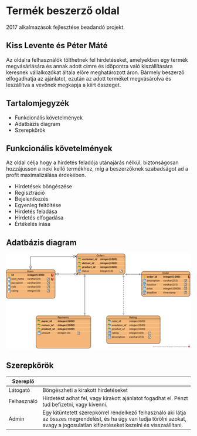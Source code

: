 # Termék beszerző oldal

2017 alkalmazások fejlesztése beadandó projekt.

## Kiss Levente és Péter Máté

Az oldalra felhasználók tölthetnek fel hirdetéseket, amelyekben egy termék megvásárlására és annak adott címre és időpontra való kiszállítására keresnek vállalkozókat általa előre meghatározott áron. Bármely beszerző elfogadhatja az ajánlatot, ezután az adott terméket megvásárolva és leszállítva a vevőnek megkapja a kiírt összeget.

## Tartalomjegyzék
* Funkcionális követelmények
* Adatbázis diagram
* Szerepkörök

## Funkcionális követelmények

Az oldal célja hogy a hírdetés feladója utánajárás nélkül, biztonságosan hozzájusson a neki kellő termékhez, míg a beszerzőknek szabadságot ad a profit maximalizálása érdekében.
* Hirdetések böngészése
* Regisztráció
* Bejelentkezés
* Egyenleg feltöltése
* Hirdetés feladása
* Hirdetés elfogadása
* Értékelés írása

## Adatbázis diagram

![alt text](https://github.com/kissLevi/alkfejlBeadando/blob/master/Entity%20Relationship%20Diagram1.png "adatbazis uml")

## Szerepkörök

| Szereplő |                            |
|----------|----------------------------|
| Látogató | Böngészheti a kirakott hirdetéseket |
| Felhasználó | Hirdetést adhat fel, vagy kirakott ajánlatot fogadhat el. Pénzt tud befizetni, vagy kivenni. |
| Admin    | Egy kitüntetett szerepkörrel rendelkező felhasználó aki látja az összes megrendelést, és ha úgy van tudja törölni azokat, avagy a jogosulatlan kifizetéseket kezelni és visszaállítani. |

